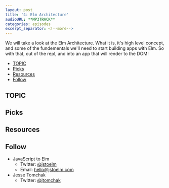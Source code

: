 ```yaml
---
layout: post
title: '4: Elm Architecture'
audioURL: **MP3TRACK**
categories: episodes
excerpt_separator: <!--more-->
---
```


We will take a look at the Elm Architecture. What it is, it's high level
concept, and some of the fundementals we'll need to start building apps with
Elm. So with that, out of the repl, and into an app that will render to the DOM!

<!--more-->

<!-- TOC -->

* [TOPIC](#topic)
* [Picks](#picks)
* [Resources](#resources)
* [Follow](#follow)

<!-- /TOC -->

## TOPIC

## Picks

## Resources

## Follow

* JavaScript to Elm
  * Twitter: [@jstoelm](https://twitter.com/jstoelm)
  * Email: [hello@jstoelm.com](mailto:hello@jstoelm.com)
* Jesse Tomchak
  * Twitter: [@jtomchak](https://twitter.com/jtomchak)
